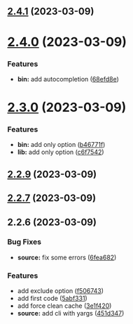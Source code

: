 

## [2.4.1](https://github.com/euberdeveloper/svecchiator/compare/2.4.0...2.4.1) (2023-03-09)

# [2.4.0](https://github.com/euberdeveloper/svecchiator/compare/2.3.0...2.4.0) (2023-03-09)


### Features

* **bin:** add autocompletion ([68efd8e](https://github.com/euberdeveloper/svecchiator/commit/68efd8e7331e1bf79909403485ab89696305ea93))

# [2.3.0](https://github.com/euberdeveloper/svecchiator/compare/2.2.9...2.3.0) (2023-03-09)


### Features

* **bin:** add only option ([b46771f](https://github.com/euberdeveloper/svecchiator/commit/b46771f0239acf42d869533230ee8f4deda8e01a))
* **lib:** add only option ([c6f7542](https://github.com/euberdeveloper/svecchiator/commit/c6f7542ff6f65f63cae60e5fcb9267dac5ad03ad))

## [2.2.9](https://github.com/euberdeveloper/svecchiator/compare/2.2.7...2.2.9) (2023-03-09)

## [2.2.7](https://github.com/euberdeveloper/svecchiator/compare/2.2.6...2.2.7) (2023-03-09)

## 2.2.6 (2023-03-09)


### Bug Fixes

* **source:** fix some errors ([6fea682](https://github.com/euberdeveloper/svecchiator/commit/6fea682125be9ee5461fba2aee800b2167892f40))


### Features

* add exclude option ([f506743](https://github.com/euberdeveloper/svecchiator/commit/f50674379632fa7003186f7ef2e1bf55380d80c9))
* add first code ([5abf331](https://github.com/euberdeveloper/svecchiator/commit/5abf33190592bac630ed7c891ecaaaf7bd40980e))
* add force clean cache ([3e1f420](https://github.com/euberdeveloper/svecchiator/commit/3e1f4209005c5a1d24e5b79f52fef483077b85a1))
* **source:** add cli with yargs ([451d347](https://github.com/euberdeveloper/svecchiator/commit/451d347cc3ffa2a5605cdff8a889af2b7fa69105))